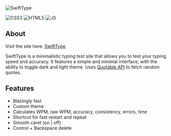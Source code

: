 ![SwiftType](https://github.com/HauseMasterZ/swift-type/assets/113833707/642fd9c4-6a83-44eb-9f25-f9f1f5235f4b)

![CSS3](https://img.shields.io/badge/css3-%231572B6.svg?style=for-the-badge&logo=css3&logoColor=white)
![HTML5](https://img.shields.io/badge/html5-%23E34F26.svg?style=for-the-badge&logo=html5&logoColor=white)
![JS](https://img.shields.io/badge/JavaScript-F7DF1E.svg?style=for-the-badge&logo=JavaScript&logoColor=black)

## About
Visit the site here: <a href="https://hausemasterz.github.io/swift-type/" target="_blank">SwiftType</a>.


SwiftType is a minimalistic typing test site that allows you to test your typing speed and accuracy. It features a simple and minimal interface, with the ability to toggle dark and light theme. Uses [Quotable API](https://github.com/lukePeavey/quotable) to fetch random quotes.

## Features 
 - Blazingly fast
 - Custom theme
 - Calculates WPM, raw WPM, accuracy, consistency, errors, time
 - Shortcut for fast restart and repeat
 - Smooth caret (on | off)
 - Control + Backspace delete



